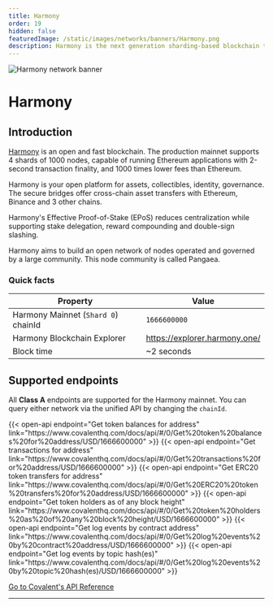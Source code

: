 ```yaml
---
title: Harmony
order: 19
hidden: false
featuredImage: /static/images/networks/banners/Harmony.png
description: Harmony is the next generation sharding-based blockchain that is fully scalable, provably secure, and energy efficient.
---
```


![Harmony network banner](/static/images/networks/banners/Harmony.png)

# Harmony

## Introduction

[Harmony](https://harmony.one) is an open and fast blockchain. The production mainnet supports 4 shards of 1000 nodes, capable of running Ethereum applications with 2-second transaction finality, and 1000 times lower fees than Ethereum.

Harmony is your open platform for assets, collectibles, identity, governance. The secure bridges offer cross-chain asset transfers with Ethereum, Binance and 3 other chains.

Harmony's Effective Proof-of-Stake (EPoS) reduces centralization while supporting stake delegation, reward compounding and double-sign slashing.

Harmony aims to build an open network of nodes operated and governed by a large community. This node community is called Pangaea.

### Quick facts

<TableWrap>

|Property|Value|
|---|---|
|Harmony Mainnet (`Shard 0`) chainId|`1666600000`|
|Harmony Blockchain Explorer|https://explorer.harmony.one/|
|Block time|~2 seconds|

</TableWrap>


## Supported endpoints

<Aside>

All __Class A__ endpoints are supported for the Harmony mainnet. You can query either network via the unified API by changing the `chainId`.

</Aside>

<div>
  {{< open-api
      endpoint="Get token balances for address"
      link="https://www.covalenthq.com/docs/api/#/0/Get%20token%20balances%20for%20address/USD/1666600000"
  >}}
    {{< open-api
      endpoint="Get transactions for address"
      link="https://www.covalenthq.com/docs/api/#/0/Get%20transactions%20for%20address/USD/1666600000"
  >}}
    {{< open-api
      endpoint="Get ERC20 token transfers for address"
      link="https://www.covalenthq.com/docs/api/#/0/Get%20ERC20%20token%20transfers%20for%20address/USD/1666600000"
  >}}
      {{< open-api
      endpoint="Get token holders as of any block height"
      link="https://www.covalenthq.com/docs/api/#/0/Get%20token%20holders%20as%20of%20any%20block%20height/USD/1666600000"
  >}}
      {{< open-api
      endpoint="Get log events by contract address"
      link="https://www.covalenthq.com/docs/api/#/0/Get%20log%20events%20by%20contract%20address/USD/1666600000"
  >}}
      {{< open-api
      endpoint="Get log events by topic hash(es)"
      link="https://www.covalenthq.com/docs/api/#/0/Get%20log%20events%20by%20topic%20hash(es)/USD/1666600000"
  >}}
</div>

<a target="_blank" class="Button Button-is-docs-primary" href="https://www.covalenthq.com/docs/api/">Go to Covalent's API Reference</a>

--- 
